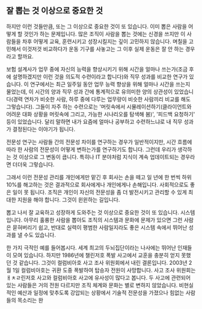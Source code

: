 ## 잘 뽑는 것 이상으로 중요한 것
하지만 이런 것들만큼, 또는 그 이상으로 중요한 것이 또 있습니다. 이미 뽑은 사람을 어떻게 할 것인가 하는 문제입니다. 많은 조직이 사람을 뽑는 것에는 신경을 쓰지만 이 사람들을 차후 어떻게 교육, 훈련시키고 성장시킬지는 깊이 고민하지 않습니다. 며칠을 고민해서 이것저것 비교하다가 운동 기구를 사놓고는 그 이후 실제 운동은 잘 안 하는 경우라고 할까요.

보험 설계사가 업무 중에 자신의 능력을 향상시키기 위해 시간을 얼마나 쓰는가(조금 후에 설명하겠지만 이런 것을 의도적 수련이라고 합니다)와 직무 성과를 비교한 연구가 있습니다. 이 연구에서는 최근 일주일 동안 업무 능력 향상을 위해 얼마나 시간을 쓰는지 물었는데, 이 시간의 양과 직무 성과 간에 통계적으로 유의미한 양의 상관성이 있었습니다(경력 연차가 비슷한 사람, 하루 중에 다루는 업무량이 비슷한 사람끼리 비교를 해도 그렇습니다). 그들이 자주 하는 수련으로는 '머릿속에서 시뮬레이션하기(클라이언트와 어려운 대화 상황을 머릿속에 그리고, 가능한 시나리오를 탐색해 봄)', '피드백 요청하기' 등이 있었습니다. 달리 말하면 내가 요즘에 얼마나 공부하고 수련하느냐로 내 직무 성과가 결정된다는 이야기가 됩니다.

전문성 연구는 사람들 간의 전문성 차이를 연구하는 경우가 일반적이지만, 시간 흐름에 따라 한 사람의 전문성이 어떻게 변하는가를 연구하기도 합니다. 그런데 우리가 생각하는 것 이상으로 그 변동이 큽니다. 특히나 IT 분야처럼 지식이 계속 업데이트되는 경우라면 더더욱 그렇습니다.

그래서 이런 전문성 관리를 개인에게만 맡긴 후 회사는 손을 떼고 일 년에 한 번씩 하위 10%를 해고하는 것은 결과적으로 회사에게나 개인에게나 손해입니다. 사회적으로도 좋은 일이 못 됩니다. 조직은 개인이 자신의 전문성을 좀 더 발전시키고 관리할 수 있게 최대한 지원을 해야 합니다. 그것이 윈윈하는 길입니다.

뽑고 나서 잘 교육하고 성장하게 도와주는 것 이상으로 중요한 것이 또 있습니다. 시스템입니다. 아무리 훌륭한 사람을 뽑아도 조직의 시스템과 문화에 문제가 있으면 그런 사람은 묻혀버리기 쉽고, 반대로 실력이 평범한 사람일지라도 좋은 시스템 속에서 뛰어난 성과를 낼 수도 있습니다.

한 가지 극적인 예를 들어봅시다. 세계 최고의 두뇌집단이라는 나사에는 뛰어난 인재들이 모여 있습니다. 하지만 1986년에 챌린저호 폭발 사고에서 교훈을 충분히 얻지 못했던 것 같습니다. 그것이 컬럼비아호 사고 조사 위원회에서 내린 결론입니다. 2003년 2월 1일 컬럼비아호는 귀환 도중 폭발하여 탑승자 전원이 사망합니다. 사고 조사 위원회는 ㅐㅊㄹ린저호 사고와 컬럼비아호 사고에 유사성이 많다고 봅니다. 두 사고에 관련되어 있는 사람들은 거의 전원 다르지만 조직 체계와 문화는 별로 변하지 않았습니다. 비현실적인 예산과 일정에 맞추도록 강압되는 상황에서 기술적 전문성을 가졌으나 힘없는 사람들의 목소리는 완